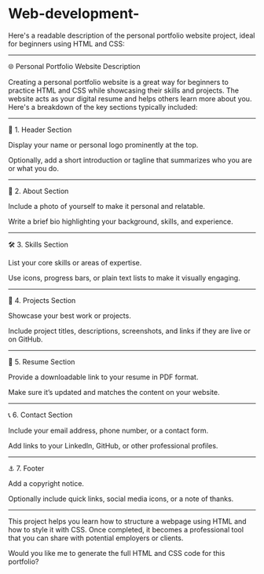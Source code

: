 # Web-development-
Here's a readable description of the personal portfolio website project, ideal for beginners using HTML and CSS:


---

🌐 Personal Portfolio Website Description

Creating a personal portfolio website is a great way for beginners to practice HTML and CSS while showcasing their skills and projects. The website acts as your digital resume and helps others learn more about you. Here's a breakdown of the key sections typically included:


---

🧭 1. Header Section

Display your name or personal logo prominently at the top.

Optionally, add a short introduction or tagline that summarizes who you are or what you do.



---

👤 2. About Section

Include a photo of yourself to make it personal and relatable.

Write a brief bio highlighting your background, skills, and experience.



---

🛠️ 3. Skills Section

List your core skills or areas of expertise.

Use icons, progress bars, or plain text lists to make it visually engaging.



---

📁 4. Projects Section

Showcase your best work or projects.

Include project titles, descriptions, screenshots, and links if they are live or on GitHub.



---

📄 5. Resume Section

Provide a downloadable link to your resume in PDF format.

Make sure it’s updated and matches the content on your website.



---

📞 6. Contact Section

Include your email address, phone number, or a contact form.

Add links to your LinkedIn, GitHub, or other professional profiles.



---

⚓ 7. Footer

Add a copyright notice.

Optionally include quick links, social media icons, or a note of thanks.



---

This project helps you learn how to structure a webpage using HTML and how to style it with CSS. Once completed, it becomes a professional tool that you can share with potential employers or clients.

Would you like me to generate the full HTML and CSS code for this portfolio?


